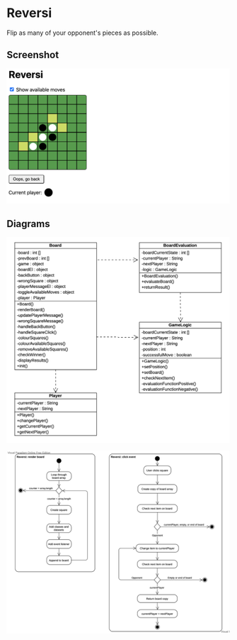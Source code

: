 # Reversi
Flip as many of your opponent's pieces as possible.

## Screenshot
![Screenshot of game](images/screenshot-game.png)

## Diagrams
![Class diagram](images/diagram-class.png)

![Activity diagram](images/diagram-activity.png)
